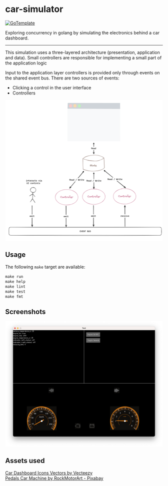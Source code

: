 # car-simulator

[![GoTemplate](https://img.shields.io/badge/go/template-black?logo=go)](https://github.com/SchwarzIT/go-template)

Exploring concurrency in golang by simulating the electronics behind a car dashboard.

---

This simulation uses a three-layered architecture (presentation, application and data).
Small controllers are responsible for implementing a small part of the application logic

Input to the application layer controllers is provided only through events on the shared event bus.
There are two sources of events:

- Clicking a control in the user interface
- Controllers

![architecture](.github/architecture.png)

## Usage

The following `make` target are available:

```
make run
make help
make lint
make test
make fmt
```

## Screenshots

<p align="center">
    <img src=".github/screenshot.png" alt="Screenshot" width="800">
</p>

## Assets used

<a href="https://www.vecteezy.com/free-vector/car-dashboard-icons">Car Dashboard Icons Vectors by Vecteezy</a><br>
<a href="https://pixabay.com/vectors/pedals-car-machine-gas-throttle-4519485/">Pedals Car Machine by RockMotorArt - Pixabay</a>
